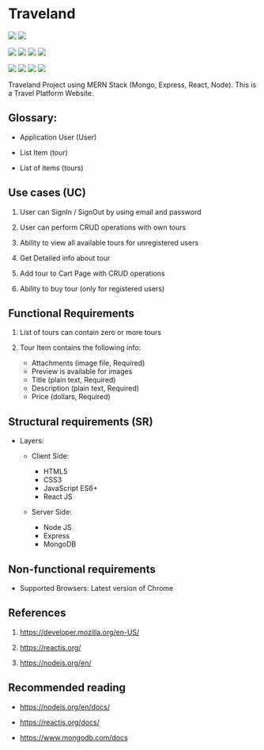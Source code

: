 # Traveland

![](https://img.shields.io/badge/progress-developing-green)
![](https://img.shields.io/badge/version-0.0-green)

![](https://img.shields.io/badge/language-JavaScript-yellow)
![](https://img.shields.io/badge/version-ES6+-yellow)
![](https://img.shields.io/badge/html-HTML5-red)
![](https://img.shields.io/badge/css-CSS3-blue)

![](https://img.shields.io/badge/React-js-blue)
![](https://img.shields.io/badge/Node-js-green)
![](https://img.shields.io/badge/Express-js-orange)
![](https://img.shields.io/badge/Mongo-DB-green)

Traveland Project using MERN Stack (Mongo, Express, React, Node). This is a Travel Platform Website.

## Glossary:

-   Application User (User)

-   List Item (tour)

-   List of items (tours)

## Use cases (UC)

1. User can SignIn / SignOut by using email and password

2. User can perform CRUD operations with own tours

3. Ability to view all available tours for unregistered users

4. Get Detailed info about tour

5. Add tour to Cart Page with CRUD operations

6. Ability to buy tour (only for registered users)

## Functional Requirements

1. List of tours can contain zero or more tours

2. Tour Item contains the following info:

    - Attachments (image file, Required)
    - Preview is available for images
    - Title (plain text, Required)
    - Description (plain text, Required)
    - Price (dollars, Required)

## Structural requirements (SR)

-   Layers:

    -   Client Side:

        -   HTML5
        -   CSS3
        -   JavaScript ES6+
        -   React JS

    -   Server Side:
        -   Node JS
        -   Express
        -   MongoDB

## Non-functional requirements

-   Supported Browsers: Latest version of Chrome

## References

1. https://developer.mozilla.org/en-US/

2. https://reactjs.org/

3. https://nodejs.org/en/

## Recommended reading

-   https://nodejs.org/en/docs/

-   https://reactjs.org/docs/

-   https://www.mongodb.com/docs

